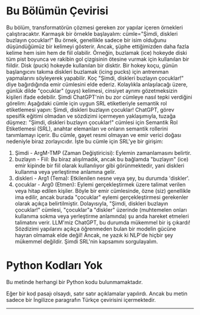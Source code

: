 # Bu Bölümün Çevirisi
Bu bölüm, transformatörün çözmesi gereken zor yapılar içeren örnekleri çalıştıracaktır. Karmaşık bir örnekle başlayalım: cümle="Şimdi, diskleri buzlayın çocuklar!" Bu örnek, genellikle sadece bir isim olduğunu düşündüğümüz bir kelimeyi gösterir. Ancak, şüphe ettiğimizden daha fazla kelime hem isim hem de fiil olabilir. Örneğin, buzlamak (ice) hokeyde diski tüm pist boyunca ve rakibin gol çizgisinin ötesine vurmak için kullanılan bir fiildir. Disk (puck) hokeyde kullanılan bir disktir. Bir hokey koçu, günün başlangıcını takıma diskleri buzlamak (icing pucks) için antrenman yapmalarını söyleyerek yapabilir. Koç "Şimdi, diskleri buzlayın çocuklar!" diye bağırdığında emir cümlesini elde ederiz. Kolaylıkla anlaşılacağı üzere, günlük dilde "çocuklar" (guys) kelimesi, cinsiyet ayrımı gözetmeksizin kişileri ifade edebilir. Şimdi ChatGPT'nin bu zor cümleye nasıl tepki verdiğini görelim: Aşağıdaki cümle için uygun SRL etiketleriyle semantik rol etiketlemesi yapın: Şimdi, diskleri buzlayın çocuklar! ChatGPT, görev spesifik eğitimi olmadan ve sözdizimi içermeyen yaklaşımıyla, tuzağa düşmez: "Şimdi, diskleri buzlayın çocuklar!" cümlesi için Semantik Rol Etiketlemesi (SRL), anahtar elemanları ve onların semantik rollerini tanımlamayı içerir. Bu cümle, gayet resmi olmayan ve emir verici doğası nedeniyle biraz zorlayıcıdır. İşte bu cümle için SRL'ye bir girişim: 
1. Şimdi - ArgM-TMP (Zaman Değiştiricisi): Eylemin zamanlamasını belirtir. 
2. buzlayın - Fiil: Bu biraz alışılmadık, ancak bu bağlamda "buzlayın" (ice) emir kipinde bir fiil olarak kullanılıyor gibi görünmektedir, yani diskleri kullanma veya yerleştirme anlamına gelir. 
3. diskleri - Arg1 (Tema): Etkilenilen nesne veya şey, bu durumda 'diskler'. 
4. çocuklar - Arg0 (Etmen): Eylemi gerçekleştirmek üzere talimat verilen veya hitap edilen kişiler. Böyle bir emir cümlesinde, özne (siz) genellikle ima edilir, ancak burada "çocuklar" eylemi gerçekleştirmesi gerekenler olarak açıkça belirtilmiştir. Dolayısıyla, "Şimdi, diskleri buzlayın çocuklar!" cümlesi, "çocuklar"a "diskler" üzerinde (muhtemelen onları kullanıma sokma veya yerleştirme anlamında) şu anda hareket etmeleri talimatını verir. LLM'miz ChatGPT, bu durumda mükemmel bir iş çıkardı! Sözdizimi yapılarını açıkça öğrenmeden bulan bir modelin gücüne hayran olmamak elde değil! Ancak, ne yazık ki NLP'de hiçbir şey mükemmel değildir. Şimdi SRL'nin kapsamını sorgulayalım.

# Python Kodları Yok
Bu metinde herhangi bir Python kodu bulunmamaktadır. 

Eğer bir kod pasajı olsaydı, satır satır açıklamalar yapılırdı. Ancak bu metin sadece bir İngilizce paragrafın Türkçe çevirisini içermektedir.

---

